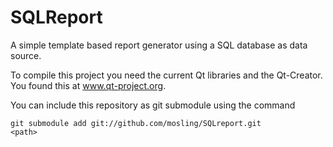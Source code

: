 SQLReport
=========

A simple template based report generator using a SQL database as data source.

To compile this project you need the current Qt libraries and the Qt-Creator.
You found this at www.qt-project.org.

You can include this repository as git submodule using the command

<code>git submodule add git://github.com/mosling/SQLreport.git &lt;path&gt;</code>


